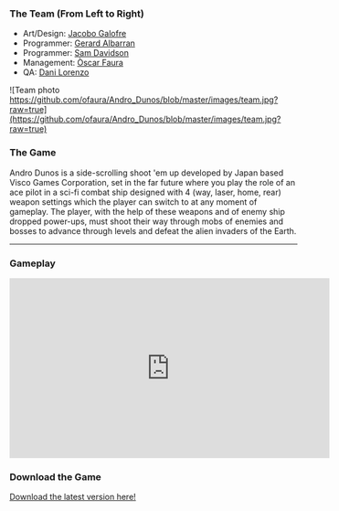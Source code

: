 ﻿### The Team (From Left to Right)
* Art/Design: [Jacobo Galofre](https://github.com/sherzock)
* Programmer: [Gerard Albarran](https://github.com/GAPIntoTheGame)
* Programmer: [Sam Davidson](https://github.com/samuelkurtdavidson)
* Management: [Òscar Faura](https://github.com/ofaura)
* QA: [Dani Lorenzo](https://github.com/DLorenzoLaguno17)

![Team photo https://github.com/ofaura/Andro_Dunos/blob/master/images/team.jpg?raw=true](https://github.com/ofaura/Andro_Dunos/blob/master/images/team.jpg?raw=true)

### The Game

Andro Dunos is a side-scrolling shoot 'em up developed by Japan based Visco Games Corporation, set in the far future
where you play the role of an ace pilot in a sci-fi combat ship designed with 4 (way, laser, 
home, rear) weapon settings which the player can switch to at any moment of gameplay. The player, with the help 
of these weapons and of enemy ship dropped power-ups, must shoot their way through mobs of enemies and bosses
to advance through levels and defeat the alien invaders of the Earth.

***
### Gameplay

<!-- blank line -->
<iframe width="560" height="315" src="https://www.youtube.com/embed/nvxHr527PE0" frameborder="0" allow="autoplay; encrypted-media" allowfullscreen></iframe>
<!-- blank line -->

### Download the Game

[Download the latest version here!](https://github.com/ofaura/Andro_Dunos/releases/tag/v.1.0)
